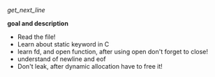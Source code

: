 *get_next_line*

**goal and description**
  - Read the file!
  - Learn about static keyword in C
  - learn fd, and open function, after using open don't forget to close!
  - understand of newline and eof
  - Don't leak, after dynamic allocation have to free it!
